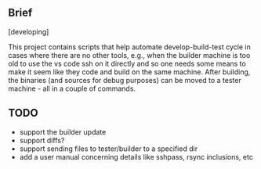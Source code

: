 ## Brief

[developing]

This project contains scripts that help automate develop-build-test cycle in cases where there are no other tools, e.g., when the builder machine is too old to use the vs code ssh on it directly and so one needs some means to make it seem like they code and build on the same machine. After building, the binaries (and sources for debug purposes) can be moved to a tester machine - all in a couple of commands. 

## TODO
- support the builder update
- support diffs?
- support sending files to tester/builder to a specified dir
- add a user manual concerning details like sshpass, rsync inclusions, etc
